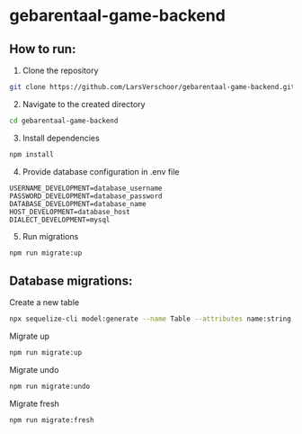 # gebarentaal-game-backend

## How to run:

1. Clone the repository
```bash
git clone https://github.com/LarsVerschoor/gebarentaal-game-backend.git
```

2. Navigate to the created directory
```bash
cd gebarentaal-game-backend
```

3. Install dependencies
```bash
npm install
```

4. Provide database configuration in .env file
```text
USERNAME_DEVELOPMENT=database_username
PASSWORD_DEVELOPMENT=database_password
DATABASE_DEVELOPMENT=database_name
HOST_DEVELOPMENT=database_host
DIALECT_DEVELOPMENT=mysql
```

5. Run migrations
```bash
npm run migrate:up
```

## Database migrations:
Create a new table
```bash
npx sequelize-cli model:generate --name Table --attributes name:string,age:smallint
```

Migrate up
```bash
npm run migrate:up
```

Migrate undo
```bash
npm run migrate:undo
```

Migrate fresh
```bash
npm run migrate:fresh
```